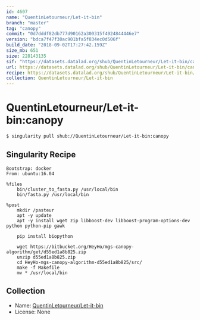 ```yaml
---
id: 4607
name: "QuentinLetourneur/Let-it-bin"
branch: "master"
tag: "canopy"
commit: "0d7dddf82db777d90162a300315f4924844446e7"
version: "bdca7f47f30ac901bfa5f834ec0d506f"
build_date: "2018-09-02T17:27:42.159Z"
size_mb: 651
size: 228143135
sif: "https://datasets.datalad.org/shub/QuentinLetourneur/Let-it-bin/canopy/2018-09-02-0d7dddf8-bdca7f47/bdca7f47f30ac901bfa5f834ec0d506f.simg"
url: https://datasets.datalad.org/shub/QuentinLetourneur/Let-it-bin/canopy/2018-09-02-0d7dddf8-bdca7f47/
recipe: https://datasets.datalad.org/shub/QuentinLetourneur/Let-it-bin/canopy/2018-09-02-0d7dddf8-bdca7f47/Singularity
collection: QuentinLetourneur/Let-it-bin
---
```


# QuentinLetourneur/Let-it-bin:canopy

```bash
$ singularity pull shub://QuentinLetourneur/Let-it-bin:canopy
```

## Singularity Recipe

```singularity
Bootstrap: docker
From: ubuntu:16.04

%files
    bin/cluster_to_fasta.py /usr/local/bin
    bin/fasta.py /usr/local/bin

%post
    mkdir /pasteur
    apt -y update
    apt -y install wget zip libboost-dev libboost-program-options-dev python python-pip gawk
    
    pip install biopython
    
    wget https://bitbucket.org/HeyHo/mgs-canopy-algorithm/get/d55ed1a8b825.zip
    unzip d55ed1a8b825.zip
    cd HeyHo-mgs-canopy-algorithm-d55ed1a8b825/src/
    make -f Makefile
    mv * /usr/local/bin
```

## Collection

 - Name: [QuentinLetourneur/Let-it-bin](https://github.com/QuentinLetourneur/Let-it-bin)
 - License: None

